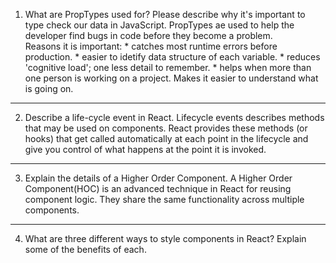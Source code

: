 1. What are PropTypes used for? Please describe why it's important to type check our data in JavaScript.
PropTypes ae used to help the developer find bugs in code before they become a problem.  
    Reasons it is important:
        * catches most runtime errors before production.
        * easier to idetify data structure of each variable.
        * reduces 'cognitive load'; one less detail to remember.
        * helps when more than one person is working on a project.  Makes it easier to understand what is going on.

-------------------------------------------------------------------------------------------

2. Describe a life-cycle event in React.
Lifecycle events  describes methods that may be used on components.  React provides these methods (or hooks) that get called automatically at each point in the lifecycle and give you control of what happens at the point it is invoked. 

--------------------------------------------------------------------------------------------

3. Explain the details of a Higher Order Component.
A Higher Order Component(HOC) is an advanced technique in React for reusing component logic.  They share the same functionality across multiple components.

--------------------------------------------------------------------------------------------

4.  What are three different ways to style components in React? Explain some of the benefits of each.